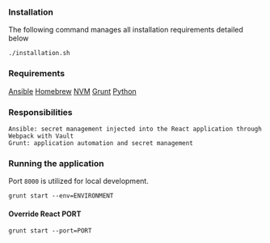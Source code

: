 ### Installation

The following command manages all installation requirements detailed below

```
./installation.sh
```

### Requirements

[Ansible](https://www.ansible.com/)
[Homebrew](https://brew.sh/)
[NVM](https://github.com/creationix/nvm#installation)
[Grunt](https://gruntjs.com/)
[Python](https://www.python.org/)

### Responsibilities

```
Ansible: secret management injected into the React application through Webpack with Vault
Grunt: application automation and secret management
```

### Running the application

Port `8000` is utilized for local development.

```
grunt start --env=ENVIRONMENT
```

#### Override React PORT

```
grunt start --port=PORT
```

